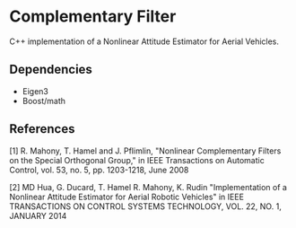 # Complementary Filter 

C++ implementation of a Nonlinear Attitude Estimator for Aerial Vehicles.

## Dependencies

* Eigen3
* Boost/math

## References

[1] R. Mahony, T. Hamel and J. Pflimlin, "Nonlinear Complementary Filters on the Special Orthogonal Group," in IEEE Transactions on Automatic Control, vol. 53, no. 5, pp. 1203-1218, June 2008

[2] MD Hua, G. Ducard, T. Hamel R. Mahony, K. Rudin "Implementation of a Nonlinear Attitude Estimator for Aerial Robotic Vehicles" in IEEE TRANSACTIONS ON CONTROL SYSTEMS TECHNOLOGY, VOL. 22, NO. 1, JANUARY 2014
 

